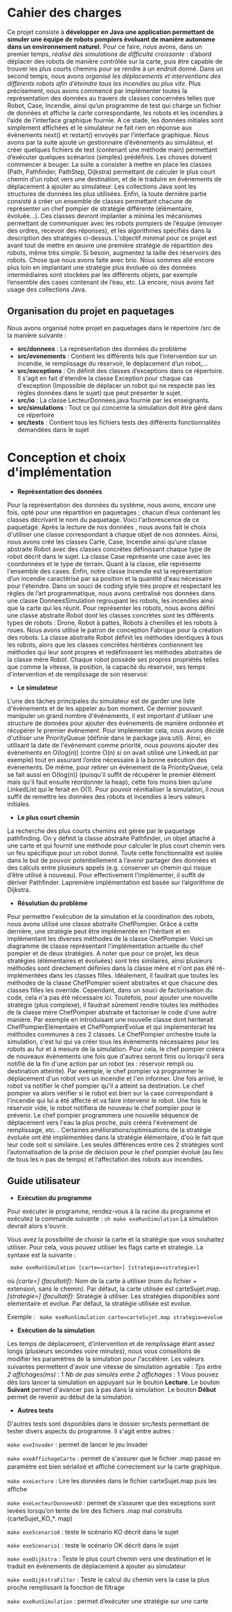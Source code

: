 # Cahier des charges
Ce projet consiste à **développer en Java une application permettant de simuler une équipe de robots pompiers évoluant de manière autonome dans un environnement naturel.** Pour ce faire, nous avons, dans un premier temps, *réalisé des simulations de difficulté croissante* : d’abord déplacer des robots de manière contrôlée sur la carte, puis être capable de trouver les plus courts chemins pour se rendre à un endroit donné. Dans un second temps, nous avons *organisé les déplacements et
interventions des différents robots afin d’éteindre tous les incendies au plus vite.* 
Plus précisement, nous avons commencé par implémenter toutes la représentation des données au travers de classes concernées telles que Robot, Case, Incendie, ainsi qu’un programme de test qui charge un fichier de données et affiche la carte correspondante, les robots et les incendies à l’aide de l’interface graphique fournie.
A ce stade, les données initiales sont simplement affichées et le simulateur ne fait rien en réponse aux évènements next() et restart() envoyés par l’interface graphique.
Nous avons par la suite ajouté un gestionnaire d’évènements au simulateur, et créer quelques fichiers de test (contenant une méthode main) permettant d’exécuter quelques scénarios (simples) prédéfinis. Les choses doivent commencer à bouger.
La suite a consister à mettre en place les classes (Path, Pathfinder, PathStep, Dijkstra) permettant de calculer le plus court chemin d’un robot vers une destination, et de le traduire en évènements de déplacement à ajouter au simulateur. Les collections Java sont les structures de données les plus utilisées.
Enfin, la toute dernière partie  consisté à créer un ensemble de classes permettant chacune de représenter un chef pompier de stratégie différente (élémentaire, évoluée...). Ces classes devront implanter a minima les mécanismes permettant de communiquer avec les robots pompiers de l’équipe (envoyer des ordres, recevoir des réponses), et les algorithmes spécifiés dans la description des stratégies ci-dessus.
L'objectif minimal pour ce projet est avant tout de mettre en œuvre une première stratégie de répartition des robots, même très simple. Si besoin, augmentez la taille des réservoirs des robots. Chose que nous avons faite avec brio. Nous sommes allé encore plus loin en implantant une stratégie plus évoluée où des données intermédiaires sont stockées par les différents objets, par exemple l’ensemble des cases contenant de l’eau, etc. Là encore, nous avons fait usage des collections
Java.

## Organisation du projet en paquetages

Nous avons organisé notre projet en paquetages dans le répertoire /src de la manière suivante :
- **src/donnees** : La représentation des données du problème
- **src/evenements** : Contient les différents tels que l’intervention sur un incendie, le
remplissage du réservoir, le déplacement d’un robot,...
- **src/exceptions** : On définit des classes d’exceptions dans ce répertoire. Il s'agit en
fait d'étendre la classe Exception pour chaque cas d'exception (Impossible de
déplacer un robot qui ne respecte pas les règles données dans le sujet) que peut
présenter le sujet.
- **src/io** : La classe LecteurDonnees.java fournie par les enseignants.
- **src/simulations** : Tout ce qui concerne la simulation doit être géré dans ce
répertoire
- **src/tests** : Contient tous les fichiers tests des différents fonctionnalités demandées
dans le sujet

# Conception et choix d'implémentation

- **Représentation des données**

Pour la représentation des données du système, nous avons, encore une fois, opté pour une répartition en paquetages ; chacun d’eux contenant les classes décrivant le nom du paquetage. Voici l'arborescence de ce paquetage.
Après la lecture de nos données  , nous avons fait le choix d'utiliser une classe correspondant à chaque objet de nos données. Ainsi, nous avons créé les classes Carte, Case, Incendie ainsi qu’une classe abstraite Robot avec des classes concrètes définissant chaque type de robot décrit dans le sujet. La classe Case représente une case avec les coordonnées et le type de terrain. Quant à la classe, elle représente l'ensemble des cases.
Enfin, notre classe Incendie est la représentation d’un incendie caractérisé par sa position et la quantité d'eau nécessaire pour l'éteindre. Dans un souci de coding style très propre et respectant les règles de l’art programmatique, nous avons centralisé nos données dans une classe DonneesSimulation regroupant les robots, les incendies ainsi que la carte qui les réunit.
Pour représenter les robots, nous avons défini une classe abstraite Robot dont les classes concrètes sont les différents types de robots : Drone, Robot à pattes, Robots à chenilles et les robots à roues. Nous avons utilisé le patron de conception Fabrique pour la création des robots. La classe abstraite Robot définit les méthodes identiques à tous les robots, alors que les classes concrètes héritières contiennent les méthodes qui leur sont propres et redéfinissent les méthodes abstraites de la classe mère Robot. Chaque robot possède ses propres propriétés telles que comme la vitesse, la position, la capacité du réservoir, ses temps
d’intervention et de remplissage de son réservoir. 

- **Le simulateur**

L'une des tâches principales du simulateur est de garder une liste d'évènements et de les appeler au bon moment. Ce dernier pouvant manipuler un grand nombre d'événements, il est important d'utiliser une structure de données pour ajouter des événements de manière ordonnée et récupérer le premier événement.
Pour implémenter cela, nous avons décidé d'utiliser une PriorityQueue (définie dans le package java.util). Ainsi, en utilisant la date de l'évènement comme priorité, nous pouvons ajouter des évènements en O(log(n)) (contre O(n) si on avait utilisé une LinkedList par exemple) tout en assurant l’ordre nécessaire à la bonne exécution des évènements. De même, pour retirer un évènement de la PriorityQueue, cela se fait aussi en O(log(n)) (puisqu'il suffit de récupérer le premier élément mais qu'il faut ensuite réordonner la heap), cette fois moins bien qu’une LinkedList qui le ferait en O(1). Pour pouvoir réinitialiser la simulation, il nous suffit de remettre les données des robots et incendies à leurs valeurs initiales.

- **Le plus court chemin**

La recherche des plus courts chemins est gérée par le paquetage pathfinding. On y définit la classe abstraite Pathfinder, un objet attaché à une carte et qui fournit une méthode pour calculer le plus court chemin vers un feu spécifique pour un robot donné. Toute cette fonctionnalité est isolée dans le but de pouvoir potentiellement à l’avenir partager des données et des calculs entre plusieurs appels (e.g. conserver un chemin qui risque d’être utilisé à nouveau). Pour effectivement l’implémenter, il suffit de dériver Pathfinder. Lapremière implémentation est basée sur l’algorithme de Dijkstra.

- **Résolution du problème** 

Pour permettre l'exécution de la simulation et la coordination des robots, nous avons utilisé une classe abstraite ChefPompier. Grâce à cette dernière, une stratégie peut être implémentée en l'héritant et en implémentant les diverses méthodes de la classe ChefPompier. Voici un diagramme de classe représentant l'implémentation actuelle du chef pompier et de deux stratégies. A noter que pour ce projet, les deux stratégies (élémentaires et évoluées) sont très similaires, ainsi plusieurs méthodes sont directement définies dans la classe mère et n'ont pas été ré-implémentées dans les classes filles. Idéalement, il faudrait que toutes les méthodes de la classe ChefPompier soient abstraites et que chacune des classes filles les override. Cependant, dans un souci de factorisation du code, cela n'a pas été nécessaire ici. Toutefois, pour ajouter une nouvelle stratégie (plus complexe), il faudrait sûrement rendre toutes les méthodes de la classe mère ChefPompier abstraite et factoriser le code d'une autre manière. Par exemple en introduisant une nouvelle classe dont hériterait ChefPompierElementaire et ChefPompierEvolue et qui implémenterait les méthodes communes à ces 2 classes. Le ChefPompier orchestre toute la simulation, c'est lui qui va créer tous les évènements nécessaires pour les robots au fur et à mesure de la simulation. Pour cela, le chef pompier créera de nouveaux évènements une fois que d'autres seront finis ou lorsqu'il sera notifié de la fin d'une action par un robot (ex : réservoir rempli ou destination atteinte). Par exemple, le chef pompier va programmer le déplacement d'un robot vers un incendie et l'en informer. Une fois arrivé, le robot va notifier le chef pompier qu'il a atteint sa destination.
Le chef pompier va alors vérifier si le robot est bien sur la case correspondant à l'incendie qui lui a été affecté et va faire intervenir le robot. Une fois le réservoir vide, le robot notifiera de nouveau le chef pompier pour le prévenir. Le chef pompier programmera une nouvelle séquence de déplacement vers l'eau la plus proche, puis créera l'évènement de remplissage, etc...
Certaines améliorations/optimisations de la stratégie évoluée ont été implémentées dans la stratégie élémentaire, d'où le fait que leur code soit si similaire. Les seules différences entre ces 2 stratégies sont l’automatisation de la prise de décision pour le chef pompier évolué (au lieu de tous les n pas de temps) et l’affectation des robots aux incendies.

## Guide utilisateur

- **Exécution du programme**
  
Pour exécuter le programme, rendez-vous à la racine du programme et exécutez la commande suivante :
```sh make exeRunSimulation```
La simulation devrait alors s'ouvrir. 

Vous avez la possibilité de choisir la carte et la stratégie que vous souhaitez utiliser. Pour cela, vous pouvez
utiliser les ﬂags carte et strategie. La syntaxe est la suivante :

``` make exeRunSimulation [carte=<carte>] [strategie=<strategie>]``` 

où *[carte=<carte>] (facultatif)*: Nom de la carte à utiliser (nom du ﬁchier + extension, sans le
chemin). Par défaut, la carte utilisée est carteSujet.map.
*[strategie=<strategie>] (facultatif)*: Stratégie à utiliser. Les stratégies disponibles sont
elementaire et evolue. Par défaut, la stratégie utilisée est evolue.

Exemple :
``` make exeRunSimulation carte=carteSujet.map strategie=evolue```

- **Exécution de la simulation**

Les temps de déplacement, d'intervention et de remplissage étant assez longs (plusieurs secondes voire minutes), nous vous conseillons de modiﬁer les paramètres de la simulation pour l'accélérer. Les valeurs suivantes permettent d'avoir une vitesse de simulation agréable :
  *Tps entre 2 aﬃchages(ms)* : 1
  *Nb de pas simulés entre 2 aﬃchages* : 1
Vous pouvez dès lors lancer la simulation en appuyant sur le bouton **Lecture**. 
Le bouton **Suivant** permet d'avancer pas à pas dans la simulation.
Le bouton **Début** permet de revenir au début de la simulation.

- **Autres tests**

D'autres tests sont disponibles dans le dossier src/tests permettant de tester divers aspects du
programme. Il s'agit entre autres :

```make exeInvader``` : permet de lancer le jeu Invader

```make exeAffichageCarte``` : permet de s'assurer que le ﬁchier .map passé en
paramètre est bien sérialisé et aﬃché correctement sur la carte graphique.

```make exeLecture``` : Lire les données dans le ﬁchier carteSujet.map puis les aﬃche

```make exeLecteurDonneesKO``` : permet de s’assurer que des exceptions sont levées lorsqu’on tente
de lire des ﬁchiers .map mal construits (carteSujet_KO_*. map)

```make exeScenario0``` : teste le scénario KO décrit dans le sujet

```make exeScenario1``` : teste le scénario OK décrit dans le sujet

```make exeDijkstra``` : Teste le plus court chemin vers une destination et le traduit en évènements de
déplacement à ajouter au simulateur

```make exeDijkstraFilter``` : Teste le calcul du chemin vers la case la plus proche remplissant la
fonction de ﬁltrage

```make exeRunSimulation``` : permet d’exécuter une stratégie sur une carte
